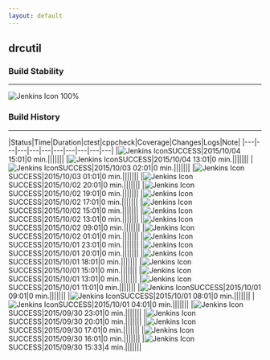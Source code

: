 ```yaml
---
layout: default
---
```

## drcutil
### Build Stability
___
![Jenkins Icon](http://jenkinshrg.github.io/images/48x48/health-80plus.png)
100%
  
### Build History
___
|Status|Time|Duration|<span class='badge'>ctest</span>|<span class='badge'>cppcheck</span>|Coverage|Changes|Logs|Note|
|---|---|---|---|---|---|---|---|---|---|
|![Jenkins Icon](http://jenkinshrg.github.io/images/24x24/blue.png)SUCCESS|2015/10/04 15:01|0 min.|||||||
|![Jenkins Icon](http://jenkinshrg.github.io/images/24x24/blue.png)SUCCESS|2015/10/04 13:01|0 min.|||||||
|![Jenkins Icon](http://jenkinshrg.github.io/images/24x24/blue.png)SUCCESS|2015/10/03 02:01|0 min.|||||||
|![Jenkins Icon](http://jenkinshrg.github.io/images/24x24/blue.png)SUCCESS|2015/10/03 01:01|0 min.|||||||
|![Jenkins Icon](http://jenkinshrg.github.io/images/24x24/blue.png)SUCCESS|2015/10/02 20:01|0 min.|||||||
|![Jenkins Icon](http://jenkinshrg.github.io/images/24x24/blue.png)SUCCESS|2015/10/02 19:01|0 min.|||||||
|![Jenkins Icon](http://jenkinshrg.github.io/images/24x24/blue.png)SUCCESS|2015/10/02 17:01|0 min.|||||||
|![Jenkins Icon](http://jenkinshrg.github.io/images/24x24/blue.png)SUCCESS|2015/10/02 15:01|0 min.|||||||
|![Jenkins Icon](http://jenkinshrg.github.io/images/24x24/blue.png)SUCCESS|2015/10/02 13:01|0 min.|||||||
|![Jenkins Icon](http://jenkinshrg.github.io/images/24x24/blue.png)SUCCESS|2015/10/02 09:01|0 min.|||||||
|![Jenkins Icon](http://jenkinshrg.github.io/images/24x24/blue.png)SUCCESS|2015/10/02 01:01|0 min.|||||||
|![Jenkins Icon](http://jenkinshrg.github.io/images/24x24/blue.png)SUCCESS|2015/10/01 23:01|0 min.|||||||
|![Jenkins Icon](http://jenkinshrg.github.io/images/24x24/blue.png)SUCCESS|2015/10/01 20:01|0 min.|||||||
|![Jenkins Icon](http://jenkinshrg.github.io/images/24x24/blue.png)SUCCESS|2015/10/01 18:01|0 min.|||||||
|![Jenkins Icon](http://jenkinshrg.github.io/images/24x24/blue.png)SUCCESS|2015/10/01 15:01|0 min.|||||||
|![Jenkins Icon](http://jenkinshrg.github.io/images/24x24/blue.png)SUCCESS|2015/10/01 13:01|0 min.|||||||
|![Jenkins Icon](http://jenkinshrg.github.io/images/24x24/blue.png)SUCCESS|2015/10/01 11:01|0 min.|||||||
|![Jenkins Icon](http://jenkinshrg.github.io/images/24x24/blue.png)SUCCESS|2015/10/01 09:01|0 min.|||||||
|![Jenkins Icon](http://jenkinshrg.github.io/images/24x24/blue.png)SUCCESS|2015/10/01 08:01|0 min.|||||||
|![Jenkins Icon](http://jenkinshrg.github.io/images/24x24/blue.png)SUCCESS|2015/10/01 04:01|0 min.|||||||
|![Jenkins Icon](http://jenkinshrg.github.io/images/24x24/blue.png)SUCCESS|2015/09/30 23:01|0 min.|||||||
|![Jenkins Icon](http://jenkinshrg.github.io/images/24x24/blue.png)SUCCESS|2015/09/30 20:01|0 min.|||||||
|![Jenkins Icon](http://jenkinshrg.github.io/images/24x24/blue.png)SUCCESS|2015/09/30 17:01|0 min.|||||||
|![Jenkins Icon](http://jenkinshrg.github.io/images/24x24/blue.png)SUCCESS|2015/09/30 16:01|0 min.|||||||
|![Jenkins Icon](http://jenkinshrg.github.io/images/24x24/blue.png)SUCCESS|2015/09/30 15:33|4 min.|||||||
